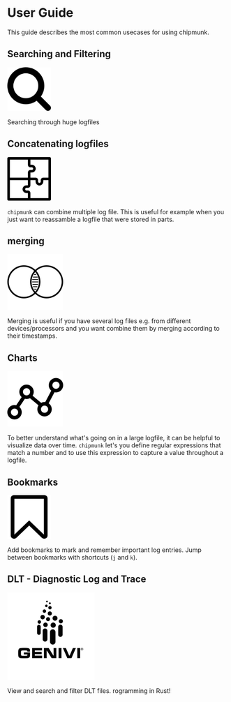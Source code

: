 # User Guide

This guide describes the most common usecases for using chipmunk.

## Searching and Filtering

<img src="../images/magnifying-search-lenses-tool.png" width="100" height="100">

Searching through huge logfiles

## Concatenating logfiles

<img src="../images/glue_together.png" width="100" height="100">

`chipmunk` can combine multiple log file. This is useful for example
when you just want to reassamble a logfile that were stored in parts.

## merging

![](../images/intersection.png)

Merging is useful if you have several log files e.g. from different
devices/processors and you want combine them by merging according to their
timestamps.

## Charts

![](../images/chart.png)

To better understand what's going on in a large logfile, it can be helpful to visualize data over
time. `chipmunk` let's you define regular expressions that match a number and to use this expression
to capture a value throughout a logfile.

## Bookmarks

<img src="../images/bookmark_sign.png" width="100" height="100">

Add bookmarks to mark and remember important log entries. Jump between bookmarks with shortcuts (`j` and `k`).

## DLT - Diagnostic Log and Trace

<img src="../images/dlt.png" width="200" height="200">

View and search and filter DLT files.
rogramming in Rust!
